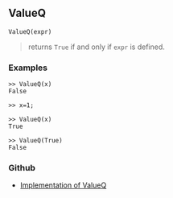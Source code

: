 ## ValueQ

```
ValueQ(expr) 
```

> returns `True` if and only if `expr` is defined.

### Examples
 
```
>> ValueQ(x)
False

>> x=1;

>> ValueQ(x)
True

>> ValueQ(True)
False
```
 

### Github

* [Implementation of ValueQ](https://github.com/axkr/symja_android_library/blob/master/symja_android_library/matheclipse-core/src/main/java/org/matheclipse/core/builtin/PredicateQ.java#L1324) 
